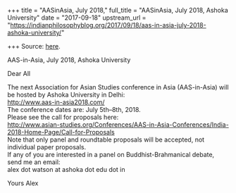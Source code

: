 +++
title = "AASinAsia, July 2018,"
full_title = "AASinAsia, July 2018, Ashoka University"
date = "2017-09-18"
upstream_url = "https://indianphilosophyblog.org/2017/09/18/aas-in-asia-july-2018-ashoka-university/"

+++
Source: [here](https://indianphilosophyblog.org/2017/09/18/aas-in-asia-july-2018-ashoka-university/).

AAS-in-Asia, July 2018, Ashoka University

Dear All

The next Association for Asian Studies conference in Asia (AAS-in-Asia)
will be hosted by Ashoka University in Delhi:  
http://www.aas-in-asia2018.com/  
The conference dates are: July 5th–8th, 2018.  
Please see the call for proposals here:  
http://www.asian-studies.org/Conferences/AAS-in-Asia-Conferences/India-2018-Home-Page/Call-for-Proposals  
Note that only panel and roundtable proposals will be accepted, not
individual paper proposals.  
If any of you are interested in a panel on Buddhist-Brahmanical debate,
send me an email:  
alex dot watson at ashoka dot edu dot in

Yours Alex
